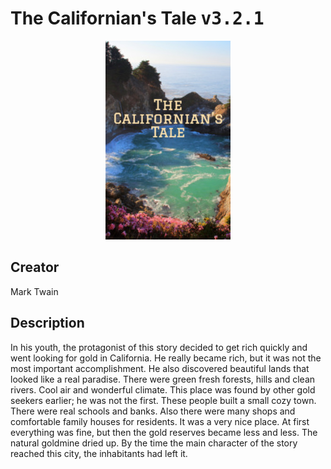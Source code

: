 
# The Californian's Tale <kbd>v3.2.1</kbd>

<center>
  <img src="./cover-1024.jpg"/>
</center>

## Creator
Mark Twain

## Description
In his youth, the protagonist of this story decided to get rich quickly and went looking for gold in California. He really became rich, but it was not the most important accomplishment. He also discovered beautiful lands that looked like a real paradise. There were green fresh forests, hills and clean rivers. Cool air and wonderful climate. This place was found by other gold seekers earlier; he was not the first. These people built a small cozy town. There were real schools and banks. Also there were many shops and comfortable family houses for residents. It was a very nice place. At first everything was fine, but then the gold reserves became less and less. The natural goldmine dried up. By the time the main character of the story reached this city, the inhabitants had left it.
